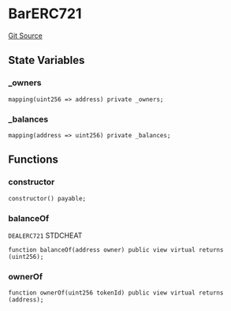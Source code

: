 # BarERC721
[Git Source](https://github.com/dustinstacy/boncurs/blob/52a092a7ad60aeeee3132e910b32ca470eb8882d/lib/forge-std/test/StdCheats.t.sol)


## State Variables
### _owners

```solidity
mapping(uint256 => address) private _owners;
```


### _balances

```solidity
mapping(address => uint256) private _balances;
```


## Functions
### constructor


```solidity
constructor() payable;
```

### balanceOf

`DEALERC721` STDCHEAT


```solidity
function balanceOf(address owner) public view virtual returns (uint256);
```

### ownerOf


```solidity
function ownerOf(uint256 tokenId) public view virtual returns (address);
```

